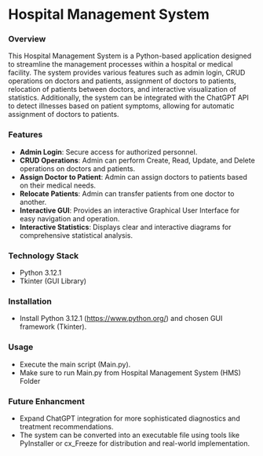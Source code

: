 # Hospital Management System
### Overview
This Hospital Management System is a Python-based application designed to streamline the management processes within a hospital or medical facility. The system provides various features such as admin login, CRUD operations on doctors and patients, assignment of doctors to patients, relocation of patients between doctors, and interactive visualization of statistics. Additionally, the system can be integrated with the ChatGPT API to detect illnesses based on patient symptoms, allowing for automatic assignment of doctors to patients.

### Features
- **Admin Login**: Secure access for authorized personnel.
- **CRUD Operations**: Admin can perform Create, Read, Update, and Delete operations on doctors and patients.
- **Assign Doctor to Patient**: Admin can assign doctors to patients based on their medical needs.
- **Relocate Patients**: Admin can transfer patients from one doctor to another.
- **Interactive GUI**: Provides an interactive Graphical User Interface for easy navigation and operation.
- **Interactive Statistics**: Displays clear and interactive diagrams for comprehensive statistical analysis.

### Technology Stack
- Python 3.12.1
- Tkinter (GUI Library)

### Installation
- Install Python 3.12.1 (https://www.python.org/) and chosen GUI framework (Tkinter).

### Usage
- Execute the main script (Main.py).
- Make sure to run Main.py from Hospital Management System (HMS) Folder

### Future Enhancment
- Expand ChatGPT integration for more sophisticated diagnostics and treatment recommendations.
- The system can be converted into an executable file using tools like PyInstaller or cx_Freeze for distribution and real-world implementation.


